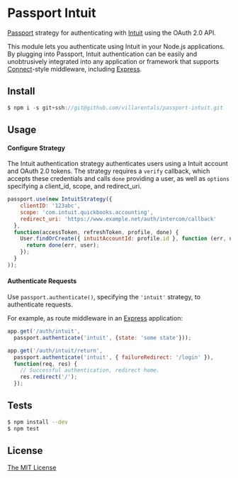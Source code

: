 # Passport Intuit

[Passport](https://github.com/jaredhanson/passport) strategy for authenticating
with [Intuit](http://intuit.com/) using the OAuth 2.0 API.

This module lets you authenticate using Intuit in your Node.js applications.
By plugging into Passport, Intuit authentication can be easily and
unobtrusively integrated into any application or framework that supports
[Connect](http://www.senchalabs.org/connect/)-style middleware, including
[Express](http://expressjs.com/).

## Install

```js
$ npm i -s git+ssh://git@github.com/villarentals/passport-intuit.git

```

## Usage

#### Configure Strategy

The Intuit authentication strategy authenticates users using a Intuit
account and OAuth 2.0 tokens.  The strategy requires a `verify` callback, which
accepts these credentials and calls `done` providing a user, as well as
`options` specifying a client_id, scope, and redirect_uri.

```js
passport.use(new IntuitStrategy({
    clientID: '123abc',
    scope: 'com.intuit.quickbooks.accounting',
    redirect_uri: 'https://www.example.net/auth/intercom/callback'
  },
  function(accessToken, refreshToken, profile, done) {
    User.findOrCreate({ intuitAccountId: profile.id }, function (err, user) {
      return done(err, user);
    });
  }
));
```

#### Authenticate Requests

Use `passport.authenticate()`, specifying the `'intuit'` strategy, to
authenticate requests.

For example, as route middleware in an [Express](http://expressjs.com/)
application:

```js
app.get('/auth/intuit',
  passport.authenticate('intuit', {state: 'some state'}));

app.get('/auth/intuit/return',
  passport.authenticate('intuit', { failureRedirect: '/login' }),
  function(req, res) {
    // Successful authentication, redirect home.
    res.redirect('/');
  });
```

## Tests

```bash
$ npm install --dev
$ npm test
```
## License

[The MIT License](http://opensource.org/licenses/MIT)
